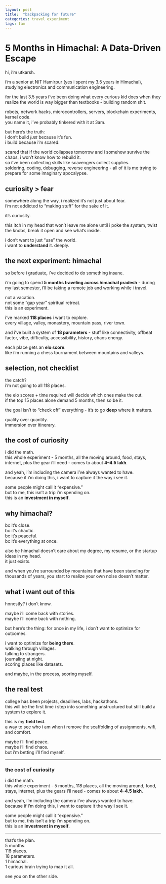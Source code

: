 ```yaml
---
layout: post
title:  "backpacking for future"
categories: travel experiment
tags: fam
---
```


# 5 Months in Himachal: A Data-Driven Escape  

hi, i’m utkarsh.  

i’m a senior at NIT Hamirpur (yes i spent my 3.5 years in Himachal), studying electronics and communication engineering.  

for the last 3.5 years i’ve been doing what every curious kid does when they realize the world is way bigger than textbooks - building random shit.  

robots, network hacks, microcontrollers, servers, blockchain experiments, kernel code.  
you name it, i’ve probably tinkered with it at 3am.  

but here’s the truth:  
i don’t build *just* because it’s fun.  
i build because i’m scared.  

scared that if the world collapses tomorrow and i somehow survive the chaos, i won’t know how to rebuild it.  
so i’ve been collecting skills like scavengers collect supplies.  
soldering, coding, debugging, reverse engineering - all of it is me trying to prepare for some imaginary apocalypse.  


## curiosity > fear  

somewhere along the way, i realized it’s not just about fear.  
i’m not addicted to “making stuff” for the sake of it.  

it’s curiosity.  

this itch in my head that won’t leave me alone until i poke the system, twist the knobs, break it open and see what’s inside.  

i don’t want to just “use” the world.  
i want to **understand** it. deeply.  


## the next experiment: himachal  

so before i graduate, i’ve decided to do something insane.  

i’m going to spend **5 months traveling across himachal pradesh** - during my last semester, i’ll be taking a remote job and working while i travel.  

not a vacation.  
not some “gap year” spiritual retreat.  
this is an experiment.  

i’ve marked **118 places** i want to explore.  
every village, valley, monastery, mountain pass, river town.  

and i’ve built a system of **18 parameters** - stuff like connectivity, offbeat factor, vibe, difficulty, accessibility, history, chaos energy.  

each place gets an **elo score**.  
like i’m running a chess tournament between mountains and valleys.  


## selection, not checklist  

the catch?  
i’m not going to all 118 places.  

the elo scores + time required will decide which ones make the cut.  
if the top 15 places alone demand 5 months, then so be it.  

the goal isn’t to “check off” everything - it’s to go **deep** where it matters.  

quality over quantity.  
immersion over itinerary.  


## the cost of curiosity  

i did the math.  
this whole experiment - 5 months, all the moving around, food, stays, internet, plus the gear i’ll need - comes to about **4–4.5 lakh**.  

and yeah, i’m including the camera i’ve always wanted to have.  
because if i’m doing this, i want to capture it the way i see it.  

some people might call it “expensive.”  
but to me, this isn’t a trip i’m spending on.  
this is an **investment in myself**.  


## why himachal?  

bc it’s close.  
bc it’s chaotic.  
bc it’s peaceful.  
bc it’s everything at once.  

also bc himachal doesn’t care about my degree, my resume, or the startup ideas in my head.  
it just exists.  

and when you’re surrounded by mountains that have been standing for thousands of years, you start to realize your own noise doesn’t matter.  


## what i want out of this  

honestly? i don’t know.  

maybe i’ll come back with stories.  
maybe i’ll come back with nothing.  

but here’s the thing: for once in my life, i don’t want to optimize for outcomes.  

i want to optimize for **being there**.  
walking through villages.  
talking to strangers.  
journaling at night.  
scoring places like datasets.  

and maybe, in the process, scoring myself.  


## the real test  

college has been projects, deadlines, labs, hackathons.  
this will be the first time i step into something unstructured but still build a system to explore it.  

this is my **field test**.  
a way to see who i am when i remove the scaffolding of assignments, wifi, and comfort.  

maybe i’ll find peace.  
maybe i’ll find chaos.  
but i’m betting i’ll find myself.  

---

### the cost of curiosity  

i did the math.  
this whole experiment - 5 months, 118 places, all the moving around, food, stays, internet, plus the gears i’ll need - comes to about **4–4.5 lakh**.  

and yeah, i’m including the camera i’ve always wanted to have.  
because if i’m doing this, i want to capture it the way i see it.  

some people might call it “expensive.”  
but to me, this isn’t a trip i’m spending on.  
this is an **investment in myself**.  

---

that’s the plan.  
5 months.  
118 places.  
18 parameters.  
1 himachal.  
1 curious brain trying to map it all.  

see you on the other side.  
